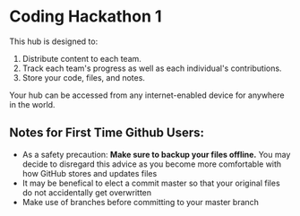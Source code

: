 # Coding Hackathon 1
This hub is designed to:
1. Distribute content to each team.
2. Track each team's progress as well as each individual's contributions.
3. Store your code, files, and notes.

Your hub can be accessed from any internet-enabled device for anywhere in the world.

## Notes for First Time Github Users:
* As a safety precaution: **Make sure to backup your files offline.** You may decide to disregard this advice as you become more comfortable with how GitHub stores and updates files
* It may be benefical to elect a commit master so that your original files do not accidentally get overwritten
* Make use of branches before committing to your master branch
